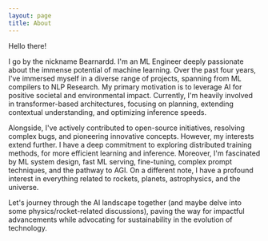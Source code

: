 ```yaml
---
layout: page
title: About
---
```



Hello there!

I go by the nickname Bearnardd. I'm an ML Engineer deeply passionate about the immense potential of machine learning. Over the past four years, I've immersed myself in a diverse range of projects, spanning from ML compilers to NLP Research. My primary motivation is to leverage AI for positive societal and environmental impact. Currently, I'm heavily involved in transformer-based architectures, focusing on planning, extending contextual understanding, and optimizing inference speeds.

Alongside, I've actively contributed to open-source initiatives, resolving complex bugs, and pioneering innovative concepts. However, my interests extend further. I have a deep commitment to exploring distributed training methods, for more efficient learning and inference. Moreover, I'm fascinated by ML system design, fast ML serving, fine-tuning, complex prompt techniques, and the pathway to AGI. On a different note, I have a profound interest in everything related to rockets, planets, astrophysics, and the universe.

Let's journey through the AI landscape together (and maybe delve into some physics/rocket-related discussions), paving the way for impactful advancements while advocating for sustainability in the evolution of technology.